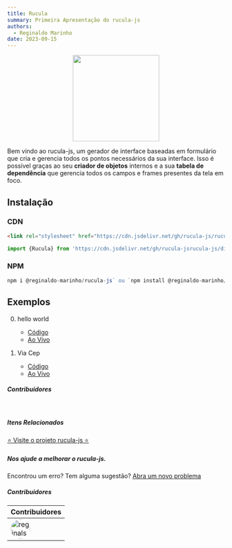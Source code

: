```yaml
---
title: Rucula
summary: Primeira Apresentação do rucula-js
authors:
  - Reginaldo Marinho
date: 2023-09-15
---
```


<p align="center">
  <img src="https://raw.githubusercontent.com/reginaldo-marinho/rucula-js/b76e809a44a66de3733e30388e29d672c8b61011/docs/assets/rucula.svg" style="width:200px">
</p>

Bem vindo ao rucula-js, um gerador de interface baseadas em formulário que cria e gerencia todos os pontos necessários da sua interface. Isso é possível graças ao seu **criador de objetos** internos e a sua **tabela de dependência** que gerencia todos os campos e frames presentes da tela em foco.

## Instalação

### CDN
```html
<link rel="stylesheet" href="https://cdn.jsdelivr.net/gh/rucula-js/rucula-js/dist/style/style.css"/>
```
```js
import {Rucula} from 'https://cdn.jsdelivr.net/gh/rucula-jsrucula-js/dist/rucula.js'
```

### NPM
```js
npm i @reginaldo-marinho/rucula-js` ou `npm install @reginaldo-marinho/rucula-js`
```

## Exemplos

0. hello world
    - [Código](https://github.com/rucula-js/rucula-js/blob/main/docs/docs/exemples/hello-world.html)
    - [Ao Vivo](https://rucula-js.github.io/exemples/hello-world.html)

0. Via Cep
    - [Código](https://github.com/rucula-js/rucula-js/blob/main/docs/docs/exemples/via-cep.html)
    - [Ao Vivo](https://rucula-js.github.io/exemples/via-cep.html)


##### Contribuidores

<br>

##### Itens Relacionados

<a href="https://github.com/rucula-js/rucula-js">⭐ Visite o projeto rucula-js ⭐</a>

<div class="rucula-info">
    <h5>Nos ajude a melhorar o rucula-js.</h5>
    Encontrou um erro? Tem alguma sugestão?  <a href="https://github.com/rucula-js/rucula-js/issues">Abra um novo problema</a><br>    
</div>

##### Contribuidores

|Contribuidores|
|-|
|<a href="https://github.com/reginaldo-marinho"><img width="45px" height="45px" style="border-radius:30px" alt="reginalso-marinho" title="TheLarkInn" src="https://avatars.githubusercontent.com/u/60780631?v=4"></a>|


